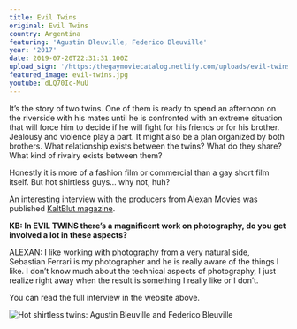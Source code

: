 ```yaml
---
title: Evil Twins
original: Evil Twins
country: Argentina
featuring: 'Agustin Bleuville, Federico Bleuville'
year: '2017'
date: 2019-07-20T22:31:31.100Z
upload_sign: '/https:/thegaymoviecatalog.netlify.com/uploads/evil-twins.jpg'
featured_image: evil-twins.jpg
youtube: dLQ70Ic-MuU
---
```

It’s the story of two twins. One of them is ready to spend an afternoon on the riverside with his mates until he is confronted with an extreme situation that will force him to decide if he will fight for his friends or for his brother. Jealousy and violence play a part. It might also be a plan organized by both brothers. What relationship exists between the twins? What do they share? What kind of rivalry exists between them?

Honestly it is more of a fashion film or commercial than a gay short film itself. But hot shirtless guys... why not, huh?

An interesting interview with the producers from Alexan Movies was published [KaltBlut magazine](https://www.kaltblut-magazine.com/kaltblut-presents-evil-twins-a-fashion-short-editorial-interview/).  

**KB: In EVIL TWINS there’s a magnificent work on photography, do you get involved a lot in these aspects?**

ALEXAN: I like working with photography from a very natural side, Sebastian Ferrari is my photographer and he is really aware of the things I like. I don’t know much about the technical aspects of photography, I just realize right away when the result is something I really like or I don’t.

You can read the full interview in the website above.

![Hot shirtless twins: Agustin Bleuville and Federico Bleuville]({filename}/uploads/augustine-twins.jpg)
